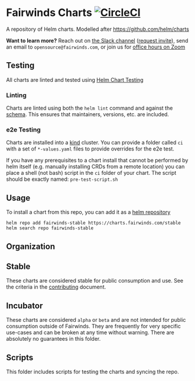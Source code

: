 # Fairwinds Charts [![CircleCI](https://circleci.com/gh/FairwindsOps/charts/tree/master.svg?style=svg)](https://circleci.com/gh/FairwindsOps/charts/tree/master)

A repository of Helm charts. Modelled after https://github.com/helm/charts

**Want to learn more?** Reach out on [the Slack channel](https://fairwindscommunity.slack.com) ([request invite](https://join.slack.com/t/fairwindscommunity/shared_invite/zt-e3c6vj4l-3lIH6dvKqzWII5fSSFDi1g)), send an email to `opensource@fairwinds.com`, or join us for [office hours on Zoom](https://fairwindscommunity.slack.com/messages/office-hours)

## Testing

All charts are linted and tested using [Helm Chart Testing](https://github.com/helm/chart-testing)

### Linting

Charts are linted using both the `helm lint` command and against the [schema](scripts/schema.yaml).  This ensures that maintainers, versions, etc. are included.

### e2e Testing

Charts are installed into a [kind](https://github.com/kubernetes-sigs/kind) cluster.  You can provide a folder called `ci` with a set of `*-values.yaml` files to provide overrides for the e2e test.

If you have any prerequisites to a chart install that cannot be performed by helm itself (e.g. manually installing CRDs from a remote location) you can place a shell (not bash) script in the `ci` folder of your chart. The script should be exactly named: `pre-test-script.sh`

## Usage

To install a chart from this repo, you can add it as a [helm repository](https://github.com/helm/helm/blob/master/docs/chart_repository.md)

```
helm repo add fairwinds-stable https://charts.fairwinds.com/stable
helm search repo fairwinds-stable
```

## Organization

## Stable

These charts are considered stable for public consumption and use. See the criteria in the [contributing](CONTRIBUTING.md) document.

## Incubator

These charts are considered `alpha` or `beta` and are not intended for public consumption outside of Fairwinds.  They are frequently for very specific use-cases and can be broken at any time without warning.  There are absolutely no guarantees in this folder.

## Scripts

This folder includes scripts for testing the charts and syncing the repo.
